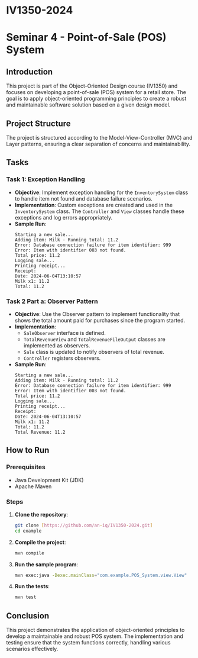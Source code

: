 # IV1350-2024
# Seminar 4 - Point-of-Sale (POS) System

## Introduction

This project is part of the Object-Oriented Design course (IV1350) and focuses on developing a point-of-sale (POS) system for a retail store. The goal is to apply object-oriented programming principles to create a robust and maintainable software solution based on a given design model.

## Project Structure

The project is structured according to the Model-View-Controller (MVC) and Layer patterns, ensuring a clear separation of concerns and maintainability.


## Tasks

### Task 1: Exception Handling

- **Objective**: Implement exception handling for the `InventorySystem` class to handle item not found and database failure scenarios.
- **Implementation**: Custom exceptions are created and used in the `InventorySystem` class. The `Controller` and `View` classes handle these exceptions and log errors appropriately.
- **Sample Run**:
    ```
    Starting a new sale...
    Adding item: Milk - Running total: 11.2
    Error: Database connection failure for item identifier: 999
    Error: Item with identifier 003 not found.
    Total price: 11.2
    Logging sale...
    Printing receipt...
    Receipt:
    Date: 2024-06-04T13:10:57
    Milk x1: 11.2
    Total: 11.2
    ```

### Task 2 Part a: Observer Pattern

- **Objective**: Use the Observer pattern to implement functionality that shows the total amount paid for purchases since the program started.
- **Implementation**: 
  - `SaleObserver` interface is defined.
  - `TotalRevenueView` and `TotalRevenueFileOutput` classes are implemented as observers.
  - `Sale` class is updated to notify observers of total revenue.
  - `Controller` registers observers.
- **Sample Run**:
    ```
    Starting a new sale...
    Adding item: Milk - Running total: 11.2
    Error: Database connection failure for item identifier: 999
    Error: Item with identifier 003 not found.
    Total price: 11.2
    Logging sale...
    Printing receipt...
    Receipt:
    Date: 2024-06-04T13:10:57
    Milk x1: 11.2
    Total: 11.2
    Total Revenue: 11.2
    ```

## How to Run

### Prerequisites

- Java Development Kit (JDK)
- Apache Maven

### Steps

1. **Clone the repository**:
    ```sh
    git clone [https://github.com/an-iq/IV1350-2024.git]
    cd example
    ```

2. **Compile the project**:
    ```sh
    mvn compile
    ```

3. **Run the sample program**:
    ```sh
    mvn exec:java -Dexec.mainClass="com.example.POS_System.view.View"
    ```

4. **Run the tests**:
    ```sh
    mvn test
    ```

## Conclusion

This project demonstrates the application of object-oriented principles to develop a maintainable and robust POS system. The implementation and testing ensure that the system functions correctly, handling various scenarios effectively.



